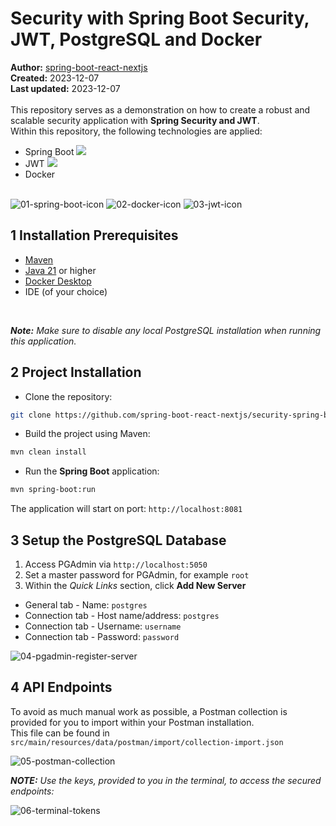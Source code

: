 # Security with Spring Boot Security, JWT, PostgreSQL and Docker

<b>Author:</b> <a href="https://github.com/spring-boot-react-nextjs" target="_blank">spring-boot-react-nextjs</a><br>
<b>Created:</b> 2023-12-07<br>
<b>Last updated:</b> 2023-12-07
<br><br>
This repository serves as a demonstration on how to create a robust and scalable security application with <b>Spring Security and JWT</b>.<br>
Within this repository, the following technologies are applied:
- Spring Boot [![](https://img.shields.io/badge/version-3.2.0-blue)]()
- JWT [![](https://img.shields.io/badge/version-0.12.3-blue)]()
- Docker
<br><br>

![01-spring-boot-icon](https://github.com/spring-boot-react-nextjs/security-spring-boot-jwt-postgresql-docker/blob/main/images/01-spring-boot-icon.png)  ![02-docker-icon](https://github.com/spring-boot-react-nextjs/security-spring-boot-jwt-postgresql-docker/blob/main/images/02-docker-icon.png)  ![03-jwt-icon](https://github.com/spring-boot-react-nextjs/security-spring-boot-jwt-postgresql-docker/blob/main/images/03-jwt-icon.png)

## 1 Installation Prerequisites

- <a href="https://maven.apache.org/download.cgi" target="_blank">Maven</a>
- <a href="https://adoptium.net" target="_blank">Java 21</a> or higher
- <a href="https://www.docker.com/products/docker-desktop/" target="_blank">Docker Desktop</a>
- IDE (of your choice)
<br>

_**Note:** Make sure to disable any local PostgreSQL installation when running this application._

## 2 Project Installation

- Clone the repository:

```bash
git clone https://github.com/spring-boot-react-nextjs/security-spring-boot-jwt-postgresql-docker.git
```

- Build the project using Maven:

```bash
mvn clean install
```

- Run the <strong>Spring Boot</strong> application:

```bash
mvn spring-boot:run
```

The application will start on port: ```http://localhost:8081```

## 3 Setup the PostgreSQL Database

1. Access PGAdmin via ```http://localhost:5050```
2. Set a master password for PGAdmin, for example ```root```
3. Within the _Quick Links_ section, click **Add New Server**

- General tab - Name: ```postgres```
- Connection tab - Host name/address: ```postgres```
- Connection tab - Username: ```username```
- Connection tab - Password: ```password```

![04-pgadmin-register-server](https://github.com/spring-boot-react-nextjs/security-spring-boot-jwt-postgresql-docker/blob/main/images/04-pgadmin-register-server.png)

## 4 API Endpoints

To avoid as much manual work as possible, a Postman collection is provided for you to import within your Postman installation.<br>
This file can be found in ```src/main/resources/data/postman/import/collection-import.json```

![05-postman-collection](https://github.com/spring-boot-react-nextjs/security-spring-boot-jwt-postgresql-docker/blob/main/images/05-postman-collection.jpg)


<i>**NOTE:** Use the keys, provided to you in the terminal, to access the secured endpoints:</i>

![06-terminal-tokens](https://github.com/spring-boot-react-nextjs/security-spring-boot-jwt-postgresql-docker/blob/main/images/06-terminal-tokens.jpg)
